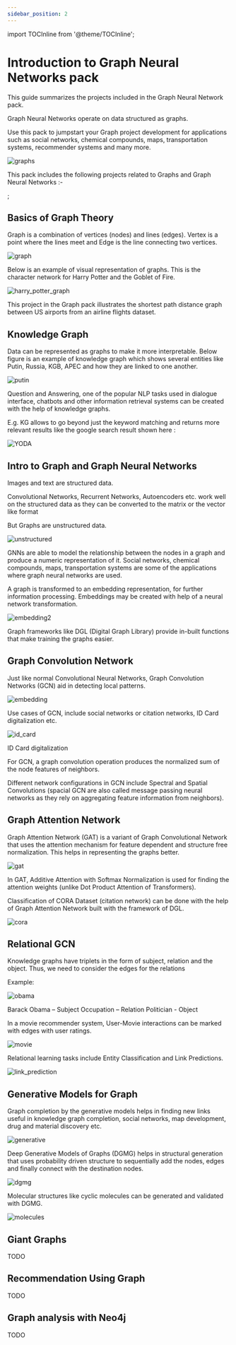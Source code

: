 ```yaml
---
sidebar_position: 2
---
```

import TOCInline from '@theme/TOCInline';


# Introduction to Graph Neural Networks pack

This guide summarizes the projects included in the Graph Neural Network pack.

Graph Neural Networks operate on data structured as graphs.

Use this pack to jumpstart your Graph project development for applications such as social networks, chemical compounds, maps, transportation systems, recommender systems and many more.

![graphs](/img/graphs.png)

This pack includes the following projects related to Graphs and Graph Neural Networks :-

<TOCInline toc={toc} />;

## Basics of Graph Theory

Graph is a combination of vertices (nodes) and lines (edges). Vertex is a point where the lines meet and Edge is the line connecting two vertices.

![graph](/img/graph.png)

Below is an example of visual representation of graphs. This is the character network for Harry Potter and the Goblet of Fire.

![harry_potter_graph](/img/harry_potter_graph.png)

This project in the Graph pack illustrates the shortest path distance graph between US airports from an airline flights dataset.

## Knowledge Graph

Data can be represented as graphs to make it more interpretable. Below figure is an example of knowledge graph which shows several entities like Putin, Russia, KGB, APEC and how they are linked to one another.

![putin](/img/putin.png)

Question and Answering, one of the popular NLP tasks used in dialogue interface, chatbots and other information retrieval systems can be created with the help of knowledge graphs.

E.g. KG allows to go beyond just the keyword matching and returns more relevant results like the google search result shown here :

![YODA](/img/YODA.png)


## Intro to Graph and Graph Neural Networks

Images and text are structured data.

Convolutional Networks, Recurrent Networks, Autoencoders etc. work well on the structured data as they can be converted to the matrix or the vector like format

But Graphs are unstructured data.

![unstructured](/img/unstructured.png)

GNNs are able to model the relationship between the nodes in a graph and produce a numeric representation of it. Social networks, chemical compounds, maps, transportation systems are some of the applications where graph neural networks are used.

A graph is transformed to an embedding representation, for further information processing. Embeddings may be created with help of a neural network transformation.

![embedding2](/img/embedding2.jpg)

Graph frameworks like DGL (Digital Graph Library) provide in-built functions that make training the graphs easier.

## Graph Convolution Network

Just like normal Convolutional Neural Networks, Graph Convolution Networks (GCN) aid in detecting local patterns.

![embedding](/img/embedding.jpg)

Use cases of GCN, include social networks or citation networks, ID Card digitalization etc.

![id_card](/img/id_card.png)

ID Card digitalization

For GCN, a graph convolution operation produces the normalized sum of the node features of neighbors.

Different network configurations in GCN include Spectral and Spatial Convolutions (spacial GCN are also called message passing neural networks as they rely on aggregating feature information from neighbors).

## Graph Attention Network

Graph Attention Network (GAT) is a variant of Graph Convolutional Network that uses the attention mechanism for feature dependent and structure free normalization. This helps in representing the graphs better.

![gat](/img/gat.png)

In GAT, Additive Attention with Softmax Normalization is used for finding the attention weights (unlike Dot Product Attention of Transformers).

Classification of CORA Dataset (citation network) can be done with the help of Graph Attention Network built with the framework of DGL.

![cora](/img/cora.png)

## Relational GCN

Knowledge graphs have triplets in the form of subject, relation and the object. Thus, we need to consider the edges for the relations

Example:

![obama](/img/obama.png)

Barack Obama – Subject
Occupation – Relation
Politician - Object

In a movie recommender system, User-Movie interactions can be marked with edges with user ratings.

![movie](/img/movie.png)

Relational learning tasks include Entity Classification and Link Predictions.

![link_prediction](/img/link_prediction.png)

## Generative Models for Graph

Graph completion by the generative models helps in finding new links useful in knowledge graph completion, social networks, map development, drug and material discovery etc.

![generative](/img/generative.gif)

Deep Generative Models of Graphs (DGMG) helps in structural generation that uses probability driven structure to sequentially add the nodes, edges and finally connect with the destination nodes.

![dgmg](/img/dgmg.png)

Molecular structures like cyclic molecules can be generated and validated with DGMG.

![molecules](/img/molecules.png)

## Giant Graphs

TODO

## Recommendation Using Graph

TODO

## Graph analysis with Neo4j

TODO
